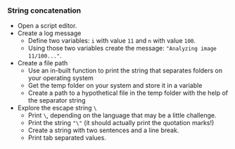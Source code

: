 ### String concatenation
- Open a script editor.
- Create a log message
  - Define two variables: `i` with value `11` and `n` with value `100`.
  - Using those two variables create the message: `"Analyzing image 11/100..."`.
- Create a file path
  - Use an in-built function to print the string that separates folders on your operating system
  - Get the temp folder on your system and store it in a variable
  - Create a path to a hypothetical file in the temp folder with the help of the separator string
- Explore the escape string `\`
  - Print `\`, depending on the language that may be a little challenge.
  - Print the string `"\"` (it should actually print the quotation marks!)
  - Create a string with two sentences and a line break.
  - Print tab separated values.
  